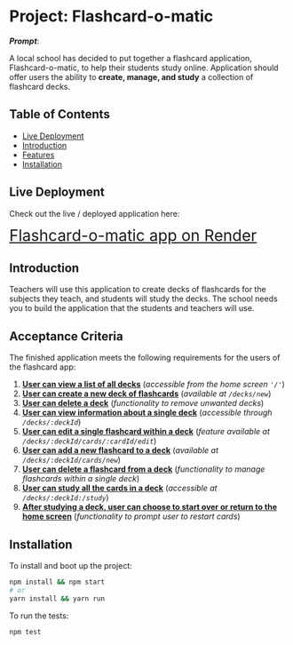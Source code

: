 # Project: Flashcard-o-matic

**_Prompt_**:

A local school has decided to put together a flashcard application, Flashcard-o-matic, to help their students study online. Application should offer users the ability to **create, manage, and study** a collection of flashcard decks.

## Table of Contents

- [Live Deployment](#live-deployment)
- [Introduction](#introduction)
- [Features](#features)
- [Installation](#installation)

## Live Deployment

Check out the live / deployed application here:

<span style="font-family:; font-size:2em;"> [Flashcard-o-matic app on Render](https://flashcard-app-5uey.onrender.com/)</span>

## Introduction

Teachers will use this application to create decks of flashcards for the subjects they teach, and students will study the decks. The school needs you to build the application that the students and teachers will use.

## Acceptance Criteria

The finished application meets the following requirements for the users of the flashcard app:

1. [**User can view a list of all decks**](https://github.com/xqrkycyx/flashcard-o-matic/commit/c9c714cb9a542c3a50e50e232ab2fc7a570984c5) (_accessible from the home screen `'/'`_)
1. [**User can create a new deck of flashcards**](https://github.com/xqrkycyx/flashcard-o-matic/commit/4a2746754f6466e38f08ba8b22559de15186fc07) (_available at `/decks/new`_)
1. [**User can delete a deck**](https://github.com/xqrkycyx/flashcard-o-matic/commit/af88de60fbf4afcaa7ff16bf43211221c4666ed4) (_functionality to remove unwanted decks_)
1. [**User can view information about a single deck**](https://github.com/xqrkycyx/flashcard-o-matic/commit/3ec4e1cfc7e4e02dbc6d6dcd2591879d00d81e4d) (_accessible through `/decks/:deckId`_)
1. [**User can edit a single flashcard within a deck**](https://github.com/xqrkycyx/flashcard-o-matic/commit/d872b426f4fced0dac4ee5f598fdf2c74b0fb35f) (_feature available at `/decks/:deckId/cards/:cardId/edit`_)
1. [**User can add a new flashcard to a deck**](https://github.com/xqrkycyx/flashcard-o-matic/commit/56bb5306bc3d47e3713dc5a60bf4fc3766c48845) (_available at `/decks/:deckId/cards/new`_)
1. [**User can delete a flashcard from a deck**](https://github.com/xqrkycyx/flashcard-o-matic/commit/47c47206607e2bb5bde8866dc75c6084ec3ba06c) (_functionality to manage flashcards within a single deck_)
1. [**User can study all the cards in a deck**](https://github.com/xqrkycyx/flashcard-o-matic/commit/bea00341b231b68e8c0604d2a78cc5627aec9922) (_accessible at `/decks/:deckId:/study`_)
1. [**After studying a deck, user can choose to start over or return to the home screen**](https://github.com/xqrkycyx/flashcard-o-matic/commit/fcb8778ba8f5fc80450af65931a4fd9c6fa55364) (_functionality to prompt user to restart cards_)

## Installation

To install and boot up the project:

```bash
npm install && npm start
# or
yarn install && yarn run
```

To run the tests:

```
npm test
```

